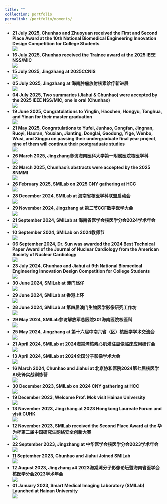 ```yaml
---
title: ""
collection: portfolio
permalink: /portfolio/moments/
---
```

- <strong>21 July 2025, Chunhao and Zhuoyuan received the First and Second Place Award at the 10th National Biomedical Engineering Innovation Design Competition for College Students</strong><br/><img src='/images/20250721.jpg'>
- <strong>16 July 2025, Chunhao received the Trainee award at the 2025 IEEE NSS/MIC</strong><br/><img src='/images/20250716.jpg'>
- <strong>15 July 2025, Jingzhang at 2025CCNIS</strong><br/><img src='/images/20250715.jpg'>
- <strong>05 July 2025, Jingzhang at 海南肿瘤放射核素诊疗新进展</strong><br/><img src='/images/20250705.jpg'>
- <strong>04 July 2025, Two summaries (Jiahui & Chunhao) were accepted by the 2025 IEEE NSS/MIC, one is oral (Chunhao)</strong><br/><img src='/images/20250704.jpg'>
- <strong>19 June 2025, Congratulations to Yinglin, Haochen, Hongyu, Tonghua, and Yinan for their master graduation</strong><br/><img src='/images/20250619.jpg'>
- <strong>21 May 2025, Congratulations to Yufei, Junhao, Gongfan, Jingnan, Ruoyi, Haoran, Youxian, Jianting, Donglai, Gaodong, Yige, Wenbo, Wusi, and Xingyu on passing their undergraduate final year project, nine of them will continue their postgraduate studies</strong><br/><img src='/images/20250521.jpg'>
- <strong>26 March 2025, Jingzhang参访海南医科大学第一附属医院核医学科</strong><br/><img src='/images/20250326.jpg'>
- <strong>22 March 2025, Chunhao’s abstracts were accepted by the 2025 SNMMI</strong><br/><img src='/images/20250322.jpg'>
- <strong>26 February 2025, SMILab on 2025 CNY gathering at HCC</strong><br/><img src='/images/20250226.jpg'>
- <strong>28 December 2024, SMILab at 海南省核医学科联盟启动会</strong><br/><img src='/images/20241228.jpg'>
- <strong>29 November 2024, Jingzhang at 第二节CCF数字医学大会</strong><br/><img src='/images/20241129.jpg'>
- <strong>21 September 2024, SMILab at 海南省医学会核医学分会2024学术年会</strong><br/><img src='/images/20240921.jpg'>
- <strong>10 September 2024, SMILab on 2024教师节</strong><br/><img src='/images/20240910.jpg'>
- <strong>06 September 2024, Dr. Sun was awarded the 2024 Best Technical Paper Award of the Journal of Nuclear Cardiology from the American Society of Nuclear Cardiology</strong><br/><img src='/images/20240906.jpg'>
- <strong>23 July 2024, Chunhao and Jiahui at 9th National Biomedical Engineering Innovation Design Competition for College Students</strong><br/><img src='/images/20240723.jpg'>
- <strong>30 June 2024, SMILab at 澳门氹仔</strong><br/><img src='/images/20240630.jpg'>
- <strong>29 June 2024, SMILab at 香港上环</strong><br/><img src='/images/20240629.jpg'>
- <strong>28 June 2024, SMILab at 第四届澳门生物医学影像研究工作坊</strong><br/><img src='/images/20240628.jpg'>
- <strong>29 May 2024, SMILab参访解放军总医院301海南医院核医科</strong><br/><img src='/images/20240529.jpg'>
- <strong>25 May 2024, Jingzhang at 第十六届中南六省（区）核医学学术交流会</strong><br/><img src='/images/20240525.jpg'>
- <strong>21 April 2024, SMILab at 2024海棠湾核素心肌灌注显像临床应用研讨会</strong><br/><img src='/images/20240421.jpg'>
- <strong>13 April 2024, SMILab at 2024全国分子影像学术大会</strong><br/><img src='/images/20240413.jpg'>
- <strong>16 March 2024, Chunhao and Jiahui at 北京协和医院2024第七届核医学AI先锋实战训练营</strong><br/><img src='/images/20240316.jpg'>
- <strong>30 December 2023, SMILab on 2024 CNY gathering at HCC</strong><br/><img src='/images/20231230.jpg'>
- <strong>19 December 2023, Welcome Prof. Mok visit Hainan University</strong><br/><img src='/images/20231219.jpg'>
- <strong>13 November 2023, Jingzhang at 2023 Hongkong Laureate Forum and visit CUHK</strong><br/><img src='/images/20231113.jpg'>
- <strong>12 November 2023, SMILab received the Second Place Award at the 华为杯第二届中国研究生网络安全创新大赛</strong><br/><img src='/images/20231112.jpg'>
- <strong>22 September 2023, Jingzhang at 中华医学会核医学分会2023学术年会</strong><br/><img src='/images/20230922.jpg'>
- <strong>11 September 2023, Chunhao and Jiahui Joined SMILab</strong><br/><img src='/images/20230911.jpg'>
- <strong>12 August 2023, Jingzhang a4 2023海棠湾分子影像论坛暨海南省医学会核医学分会2023学术年会</strong><br/><img src='/images/20230812.jpg'>
- <strong>01 January 2023, Smart Medical Imaging Laboratory (SMILab) Launched at Hainan University</strong><br/><img src='/images/20230101.jpg'>
